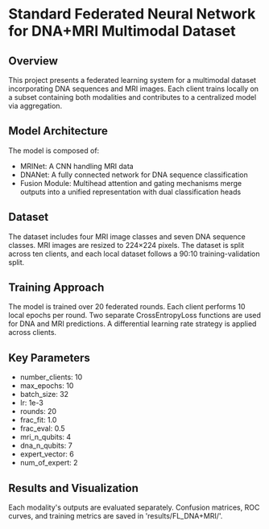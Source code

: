 # Standard Federated Neural Network for DNA+MRI Multimodal Dataset

## Overview
This project presents a federated learning system for a multimodal dataset incorporating DNA sequences and MRI images. Each client trains locally on a subset containing both modalities and contributes to a centralized model via aggregation.

## Model Architecture
The model is composed of:
- MRINet: A CNN handling MRI data
- DNANet: A fully connected network for DNA sequence classification
- Fusion Module: Multihead attention and gating mechanisms merge outputs into a unified representation with dual classification heads

## Dataset
The dataset includes four MRI image classes and seven DNA sequence classes. MRI images are resized to 224×224 pixels. The dataset is split across ten clients, and each local dataset follows a 90:10 training-validation split.

## Training Approach
The model is trained over 20 federated rounds. Each client performs 10 local epochs per round. Two separate CrossEntropyLoss functions are used for DNA and MRI predictions. A differential learning rate strategy is applied across clients.

## Key Parameters
- number_clients: 10
- max_epochs: 10
- batch_size: 32
- lr: 1e-3
- rounds: 20
- frac_fit: 1.0
- frac_eval: 0.5
- mri_n_qubits: 4
- dna_n_qubits: 7
- expert_vector: 6
- num_of_expert: 2

## Results and Visualization
Each modality's outputs are evaluated separately. Confusion matrices, ROC curves, and training metrics are saved in 'results/FL_DNA+MRI/'.
